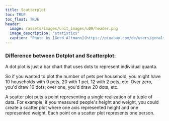 ```yaml
---
title: Scatterplot
toc: TRUE
toc_float: TRUE
header:
  image: /assets/images/unit_images/u09/header.png
  image_description: "statistics"
  caption: "Photo by [Gerd Altmann](https://pixabay.com/de/users/geralt-9301/?utm_source=link-attribution&utm_medium=referral&utm_campaign=image&utm_content=4705451) [from Pixabay](https://pixabay.com/)"
---
```



### Difference between Dotplot and Scatterplot:
 A dot plot is just a bar chart that uses dots to represent individual quanta.

 So if you wanted to plot the number of pets per household, you might have 10 households with 0 pets, 20 with 1 pet, 12 with 2 pets, etc. Over zero, you'd draw 10 dots; over one, you'd draw 20 dots, etc.

 A scatter plot puts a point representing a single realization of a tuple of data. For example, if you measured people's height and weight, you could create a scatter plot where one axis represented height and one represented weight. Each point on a scatter plot represents one person.
